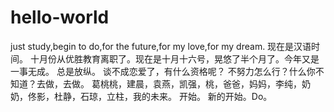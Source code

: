 # hello-world
just study,begin to do,for the future,for my love,for my dream.
现在是汉语时间。
十月份从优胜教育离职了。现在是十月十六号，晃悠了半个月了。今年又是一事无成。
总是放纵。
谈不成恋爱了，有什么资格呢？
不努力怎么行？什么你不知道？去做，去做。
葛桃桃，建晨，袁燕，凯强，桃，爸爸，妈妈，李纯，奶奶，佟影，杜静，石琼，立柱，我的未来。
开始。
新的开始。Do。
 
